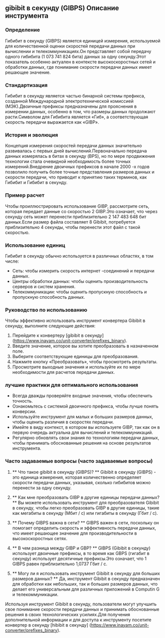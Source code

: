 ## gibibit в секунду (GIBPS) Описание инструмента

### Определение
Гибибит в секунду (GIBPS) является единицей измерения, используемой для количественной оценки скоростей передачи данных при вычислении и телекоммуникациях.Он представляет собой передачу одного гибибита (1 073 741 824 бита) данных за одну секунду.Этот показатель особенно актуален в контексте высокоскоростных сетей и обработки данных, где понимание скорости передачи данных имеет решающее значение.

### Стандартизация
Гибибит в секунду является частью бинарной системы префикса, созданной Международной электротехнической комиссией (МЭК).Двоичные префиксы предназначены для прояснения в измерении данных, особенно в том, что размеры данных продолжают расти.Символом для Гибибита является «Гиб», а соответствующая скорость передачи выражается как «GIBP».

### История и эволюция
Концепция измерения скоростей передачи данных значительно развивалась с первых дней вычислений.Первоначально передача данных измерялась в битах в секунду (BPS), но по мере продвижения технологии стала очевидной необходимость более точных измерений.Внедрение двоичных префиксов в начале 2000 -х годов позволило получить более точные представления размеров данных и скорости передачи, что приводит к принятию таких терминов, как Гибибит и Гибибит в секунду.

### Пример расчет
Чтобы проиллюстрировать использование GIBP, рассмотрите сеть, которая передает данные со скоростью 2 GIBP.Это означает, что через секунду сеть может перенести приблизительно 2 147 483 648 бит данных.Если размер файла составляет 8 Gibibit, потребуется приблизительно 4 секунды, чтобы перенести этот файл с такой скоростью.

### Использование единиц
Гибибит в секунду обычно используется в различных областях, в том числе:
- Сеть: чтобы измерить скорость интернет -соединений и передачи данных.
- Центры обработки данных: чтобы оценить производительность серверов и систем хранения.
- Телекоммуникации: чтобы оценить пропускную способность и пропускную способность данных.

### Руководство по использованию
Чтобы эффективно использовать инструмент конвертера Gibibit в секунду, выполните следующие действия:
1. Перейдите к конвертеру [gibibit в секунду] (https://www.inayam.co/unit-converter/prefixes_binary).
2. Введите значение, которое вы хотите преобразовать в назначенном поле.
3. Выберите соответствующие единицы для преобразования.
4. Нажмите кнопку «Преобразовать», чтобы просмотреть результаты.
5. Просмотрите выходные значения и используйте их по мере необходимости для расчетов передачи данных.

### лучшие практики для оптимального использования
- Всегда дважды проверяйте входные значения, чтобы обеспечить точность.
- Ознакомьтесь с системой двоичного префикса, чтобы лучше понять конверсии.
- Используйте инструмент для малых и больших размеров данных, чтобы оценить различия в скоростях передачи.
- Имейте в виду контекст, в котором вы используете GIBP, так как он в первую очередь актуальна для вычислений и телекоммуникаций.
- Регулярно обновлять свои знания по технологиям передачи данных, чтобы принимать обоснованные решения на основе результатов инструмента.

### Часто задаваемые вопросы (часто задаваемые вопросы)

1. ** Что такое gibibit в секунду (GIBPS)? **
Gibibit в секунду (GIBPS) - это единица измерения, которая количественно определяет скорости передачи данных, указывая, сколько гибибитов можно перенести за одну секунду.

2. ** Как мне преобразовать GIBP в другие единицы передачи данных? **
Вы можете использовать инструмент для преобразователя Gibibit в секунду, чтобы легко преобразовать GIBP в другие единицы, такие как мегабиты в секунду (Мбит / с) или гигабиты в секунду (Гбит / с).

3. ** Почему GIBPS важна в сети? **
GIBPS важен в сети, поскольку он помогает определить скорость и эффективность передачи данных, что имеет решающее значение для производительности в высокоскоростных сетях.

4. ** В чем разница между GIBP и GBP? **
GIBPS (Gibibit в секунду) использует двоичные префиксы, в то время как GBPS (гигабит в секунду) использует десятичные префиксы.Это означает, что 1 GIBPS равен приблизительно 1,0737 Гбит / с.

5. ** Могу ли я использовать инструмент Gibibit в секунду для больших размеров данных? **
Да, инструмент Gibibit в секунду предназначен для обработки как небольших, так и больших размеров данных, что делает его универсальным для различных приложений в Computin G и телекоммуникации.

Используя инструмент Gibibit в секунду, пользователи могут улучшить свое понимание скорости передачи данных и принимать обоснованные решения в своих технологических усилиях.Для получения дополнительной информации и для доступа к инструменту посетите конвертер в секунду [hibibit в секунду] (https://www.inayam.co/unit-converter/prefixes_binary).